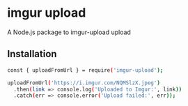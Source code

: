 # imgur upload

A Node.js package to imgur-upload upload

## Installation

```bash
const { uploadFromUrl } = require('imgur-upload');

uploadFromUrl('https://i.imgur.com/NQMSlzX.jpeg')
  .then(link => console.log('Uploaded to Imgur:', link))
  .catch(err => console.error('Upload failed:', err));
